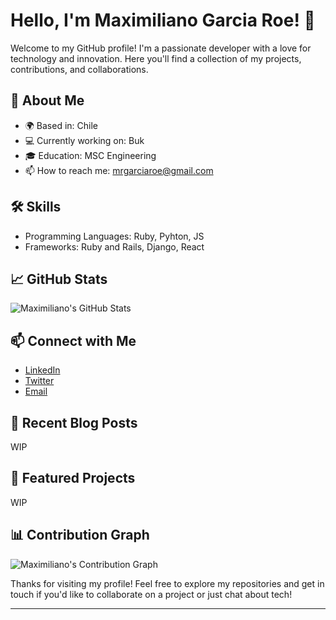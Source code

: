 # Hello, I'm Maximiliano Garcia Roe! 👋

Welcome to my GitHub profile! I'm a passionate developer with a love for technology and innovation. Here you'll find a collection of my projects, contributions, and collaborations.

## 🚀 About Me

- 🌍 Based in: Chile
- 💻 Currently working on: Buk
- 🎓 Education: MSC Engineering
- 📫 How to reach me: mrgarciaroe@gmail.com

## 🛠️ Skills

- Programming Languages: Ruby, Pyhton, JS
- Frameworks: Ruby and Rails, Django, React

## 📈 GitHub Stats

![Maximiliano's GitHub Stats](https://github-readme-stats.vercel.app/api?username=MaximilianoGarciaRoe&show_icons=true&theme=radical)

## 📫 Connect with Me

- [LinkedIn](https://www.linkedin.com/in/your-linkedin-profile)
- [Twitter](https://twitter.com/your-twitter-handle)
- [Email](mailto:mrgarciaroe@gmail.com)

## 📝 Recent Blog Posts

<!-- BLOG-POST-LIST:START -->
WIP
<!-- BLOG-POST-LIST:END -->

## 🌟 Featured Projects

WIP

## 📊 Contribution Graph

![Maximiliano's Contribution Graph](https://activity-graph.herokuapp.com/graph?username=MaximilianoGarciaRoe&theme=redical)


Thanks for visiting my profile! Feel free to explore my repositories and get in touch if you'd like to collaborate on a project or just chat about tech!

---
